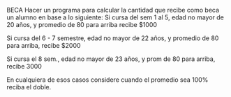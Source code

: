 BECA
Hacer un programa para calcular la cantidad que recibe como beca un alumno en base a lo siguiente:
Si cursa del sem 1 al 5, edad no mayor de 20 años, y promedio de 80 para arriba recibe $1000

Si cursa del 6 - 7 semestre, edad no mayor de 22 años, y promedio de 80 para arriba, recibe $2000

Si cursa el 8 sem., edad no mayor de 23 años, y prom de 80 para arriba, recibe 3000

En cualquiera de esos casos considere cuando el promedio sea 100% reciba el doble.


